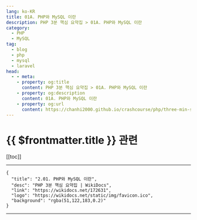 ```yaml
---
lang: ko-KR
title: 01A. PHP와 MySQL 이란
description: PHP 3분 핵심 요약집 > 01A. PHP와 MySQL 이란
category: 
  - PHP
  - MySQL
tag: 
  - blog
  - php
  - mysql
  - laravel
head:
  - - meta:
    - property: og:title
      content: PHP 3분 핵심 요약집 > 01A. PHP와 MySQL 이란
    - property: og:description
      content: 01A. PHP와 MySQL 이란
    - property: og:url
      content: https://chanhi2000.github.io/crashcourse/php/three-min-summary/01-basics/01A.html
---
```


# {{ $frontmatter.title }} 관련

[[toc]]

---

```component VPCard
{
  "title": "2.01. PHP와 MySQL 이란",
  "desc": "PHP 3분 핵심 요약집 | WikiDocs",
  "link": "https://wikidocs.net/172631",
  "logo": "https://wikidocs.net/static/img/favicon.ico",
  "background": "rgba(51,122,183,0.2)"
}
```

---
